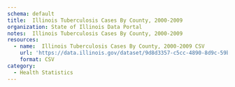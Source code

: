 ```yaml
---
schema: default
title:  Illinois Tuberculosis Cases By County, 2000-2009
organization: State of Illinois Data Portal
notes:  Illinois Tuberculosis Cases By County, 2000-2009
resources:
  - name:  Illinois Tuberculosis Cases By County, 2000-2009 CSV
    url: 'https://data.illinois.gov/dataset/9d8d3357-c5cc-4890-8d9c-59b161026d49/resource/b09a8cb0-2619-44f2-9178-2571c5c09d01/download/data.csv'
    format: CSV
category:
  - Health Statistics
---
```

